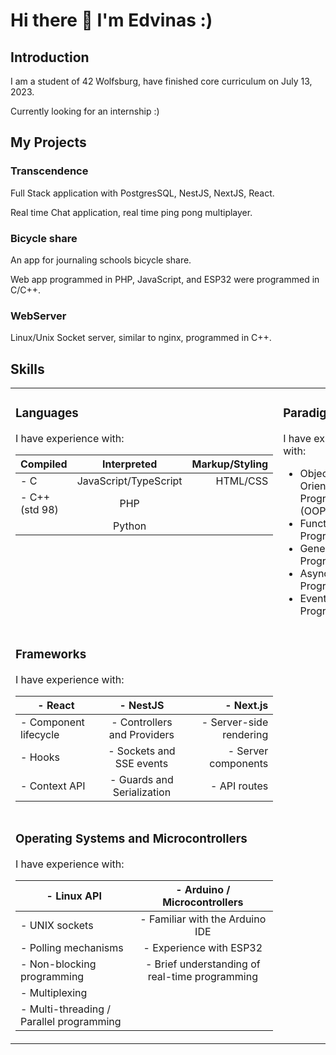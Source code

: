 # Hi there 👋 I'm Edvinas :)

## Introduction

I am a student of 42 Wolfsburg, have finished core curriculum on July 13, 2023.

Currently looking for an internship :)

## My Projects

### Transcendence

Full Stack application with PostgresSQL, NestJS, NextJS, React. 

Real time Chat application, real time ping pong multiplayer.

### Bicycle share

An app for journaling schools bicycle share.

Web app programmed in PHP, JavaScript, and ESP32 were programmed in C/C++.

### WebServer

Linux/Unix Socket server, similar to nginx, programmed in C++.

## Skills

<table>
<tr>
<td valign="top" width="50%">

### Languages

I have experience with:

| Compiled      | Interpreted            | Markup/Styling |
|---------------|:----------------------:|---------------:|
| - C           | JavaScript/TypeScript  | HTML/CSS       |
| - C++ (std 98)| PHP                    |                |
|               | Python                 |                |

</td>
<td valign="top" width="50%">

### Paradigms

I have experience with:

- Object-Oriented Programming (OOP)
- Functional Programming
- Generic Programming
- Asynchronous Programming
- Event-Driven Programming

</td>
</tr>
<tr>
<td valign="top" width="50%">

### Frameworks

I have experience with:

| - React         | - NestJS                    | - Next.js                 |
|-----------------|:---------------------------:|--------------------------:|
| - Component lifecycle  | - Controllers and Providers | - Server-side rendering |
| - Hooks             | - Sockets and SSE events    | - Server components      |
| - Context API        | - Guards and Serialization  | - API routes             |

</td>
</tr>
<tr>
<td valign="top" width="50%">

### Operating Systems and Microcontrollers

I have experience with:

| - Linux API                     | - Arduino / Microcontrollers |
|---------------------------------|:----------------------------:|
| - UNIX sockets                  | - Familiar with the Arduino IDE    |
| - Polling mechanisms            | - Experience with ESP32            |
| - Non-blocking programming      | - Brief understanding of real-time programming |
| - Multiplexing                  |
| - Multi-threading / Parallel programming |

</td>
</tr>
</table>
